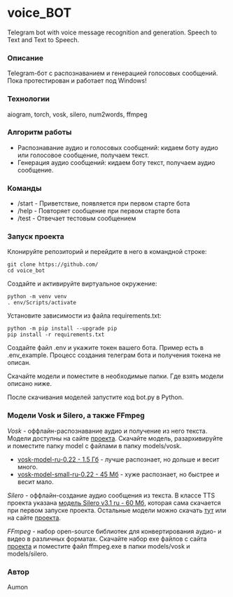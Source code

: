 # voice_BOT
Telegram bot with voice message recognition and generation. Speech to Text and Text to Speech.

### Описание
Telegram-бот с распознаванием и генерацией голосовых сообщений. Пока протестирован и работает под Windows!

### Технологии
aiogram, torch, vosk, silero, num2words, ffmpeg

### Алгоритм работы
- Распознавание аудио и голосовых сообщений: кидаем боту аудио или голосовое сообщение, получаем текст.
- Генерация аудио сообщений: кидаем боту текст, получаем аудио сообщение.

### Команды
- /start - Приветствие, появляется при первом старте бота
- /help - Повторяет сообщение при первом старте бота
- /test - Отвечает тестовым сообщением

### Запуск проекта

Клонируйте репозиторий и перейдите в него в командной строке:

```
git clone https://github.com/
cd voice_bot
```

Cоздайте и активируйте виртуальное окружение:

```
python -m venv venv
. env/Scripts/activate
```

Установите зависимости из файла requirements.txt:

```
python -m pip install --upgrade pip
pip install -r requirements.txt
```

Создайте файл .env и укажите токен вашего бота. Пример есть в .env_example. Процесс создания телеграм бота и получения токена не описан.

Скачайте модели и поместите в необходимые папки. Где взять модели описано ниже.

После скачивания моделей запустите код bot.py в Python.

### Модели Vosk и Silero, а также FFmpeg

*Vosk* - оффлайн-распознавание аудио и получение из него текста. Модели доступны на сайте [проекта](https://alphacephei.com/vosk/models "Vosk - оффлайн-распознавание аудио"). Скачайте модель, разархивируйте и поместите папку model с файлами в папку models/vosk.
- [vosk-model-ru-0.22       - 1.5 Гб](https://alphacephei.com/vosk/models/vosk-model-ru-0.22.zip "Модель vosk-model-ru-0.22 - 1.5 Гб") - лучше распознает, но дольше и весит много.
- [vosk-model-small-ru-0.22 - 45 Мб](https://alphacephei.com/vosk/models/vosk-model-small-ru-0.22.zip "Модель vosk-model-small-ru-0.22 - 45 Мб") - хуже распознает, но быстрее и весит мало.

*Silero* - оффлайн-создание аудио сообщения из текста.
В классе TTS проекта указана [модель Silero v3.1 ru - 60 Мб](https://models.silero.ai/models/tts/ru/v3_1_ru.pt "Модель Silero v3.1 ru - 60 Мб"), которая сама скачается при первом запуске проекта. Остальные модели можно скачать [тут](https://github.com/snakers4/silero-models/blob/master/models.yml "Silero - оффлайн-создание аудио из текста") или на сайте [проекта](https://github.com/snakers4/silero-models "Silero - оффлайн-создание аудио из текста").

*FFmpeg* - набор open-source библиотек для конвертирования аудио- и видео в различных форматах.
Скачайте набор exe файлов с сайта [проекта](https://ffmpeg.org/download.html "FFmpeg - набор open-source библиотек для конвертирования аудио- и видео в различных форматах.") и поместите файл ffmpeg.exe в папки models/vosk и models/silero.


### Автор
Aumon

